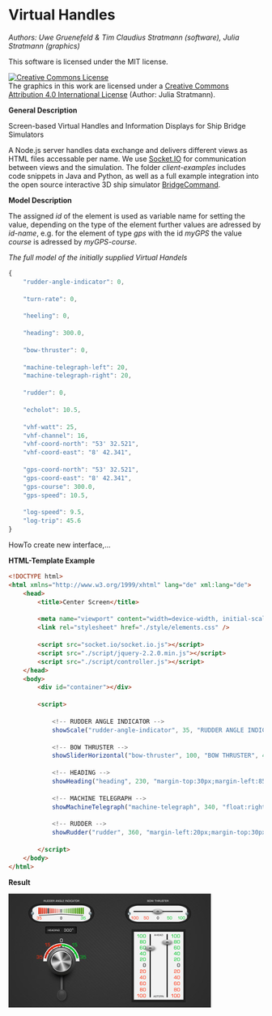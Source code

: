 Virtual Handles
===============

*Authors: Uwe Gruenefeld & Tim Claudius Stratmann (software), Julia Stratmann (graphics)*

This software is licensed under the MIT license.

<a rel="license" href="http://creativecommons.org/licenses/by/4.0/"><img alt="Creative Commons License" style="border-width:0" src="https://i.creativecommons.org/l/by/4.0/88x31.png" /></a><br />The graphics in this work are licensed under a <a rel="license" href="http://creativecommons.org/licenses/by/4.0/">Creative Commons Attribution 4.0 International License</a> (Author: Julia Stratmann).

**General Description**

Screen-based Virtual Handles and Information Displays for Ship Bridge Simulators

A Node.js server handles data exchange and delivers different views as HTML files accessable per name.
We use [Socket.IO](https://github.com/socketio/socket.io) for communication between views and the simulation.
The folder *client-examples* includes code snippets in Java and Python, as well as a full example integration into the open source interactive 3D ship simulator [BridgeCommand](https://github.com/bridgecommand/bc).

**Model Description**

The assigned *id* of the element is used as variable name for setting the value, depending on the type of the element further values are adressed by *id*-*name*, e.g. for the element of type *gps* with the id *myGPS* the value *course* is adressed by *myGPS-course*.

*The full model of the initially supplied Virtual Handels*
```javascript
{
	"rudder-angle-indicator": 0,
	
	"turn-rate": 0,
	
	"heeling": 0,

	"heading": 300.0,

	"bow-thruster": 0,
	
	"machine-telegraph-left": 20,
	"machine-telegraph-right": 20,

	"rudder": 0,

	"echolot": 10.5,

	"vhf-watt": 25,
	"vhf-channel": 16,
	"vhf-coord-north": "53' 32.521",
	"vhf-coord-east": "8' 42.341",

	"gps-coord-north": "53' 32.521",
	"gps-coord-east": "8' 42.341",
	"gps-course": 300.0,
	"gps-speed": 10.5,

	"log-speed": 9.5,
	"log-trip": 45.6
}
```

HowTo create new interface,...

**HTML-Template Example**
```html
<!DOCTYPE html>
<html xmlns="http://www.w3.org/1999/xhtml" lang="de" xml:lang="de">
	<head>
		<title>Center Screen</title>
		
		<meta name="viewport" content="width=device-width, initial-scale=1.0, user-scalable=no" />
		<link rel="stylesheet" href="./style/elements.css" />
		
		<script src="socket.io/socket.io.js"></script>
		<script src="./script/jquery-2.2.0.min.js"></script>
		<script src="./script/controller.js"></script>
	</head>
	<body>
		<div id="container"></div>

		<script>
			
			<!-- RUDDER ANGLE INDICATOR -->
			showScale("rudder-angle-indicator", 35, "RUDDER ANGLE INDICATOR", 400, "margin-top:30px;");
			
			<!-- BOW THRUSTER -->
			showSliderHorizontal("bow-thruster", 100, "BOW THRUSTER", 400, "margin-top:30px;margin-left:195px;");
				
			<!-- HEADING -->
			showHeading("heading", 230, "margin-top:30px;margin-left:85px;");
			
			<!-- MACHINE TELEGRAPH -->
			showMachineTelegraph("machine-telegraph", 340, "float:right;margin-top:40px;margin-right:30px;", true);
			
			<!-- RUDDER -->
			showRudder("rudder", 360, "margin-left:20px;margin-top:30px;");
			
		</script>
	</body>
</html>
```
**Result**

![Sample Screen](server/image/Design-Center-Screen.jpg "Sample Screen")

